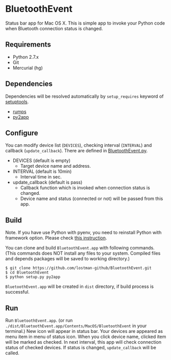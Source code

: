 # BluetoothEvent

Status bar app for Mac OS X.
This is simple app to invoke your Python code when Bluetooth connection status is changed.

## Requirements

* Python 2.7.x
* Git
* Mercurial (hg)

## Dependencies

Dependencies will be resolved automatically by `setup_requires` keyword of [setuptools](https://setuptools.readthedocs.io/en/latest/).
 
* [rumps](https://github.com/jaredks/rumps)
* [py2app](https://bitbucket.org/ronaldoussoren/py2app)

## Configure

You can modify device list (`DEVICES`), checking interval (`INTERVAL`) and callback (`update_callback`).
There are defined in [BluetoothEvent.py](https://github.com/lostman-github/BluetoothEvent/blob/master/BluetoothEvent.py).

* DEVICES (default is empty)
  * Target device name and address.
* INTERVAL (default is 10min)
  * Interval time in sec.
* update_callback (default is pass)
  * Callback function which is invoked when connection status is changed.
  * Device name and status (connected or not) will be passed from this app.

## Build

Note.
If you have use Python with pyenv, you need to reinstall Python with framework option.
Please check [this instruction](https://github.com/yyuu/pyenv/wiki#how-to-build-cpython-with-framework-support-on-os-x).

You can clone and build `BluetoothEvent.app` with following commands.
(This commands does NOT install any files to your system.
Compiled files and depends packages will be saved to working directory.)

```
$ git clone https://github.com/lostman-github/BluetoothEvent.git
$ cd BluetoothEvent
$ python setup.py py2app
```

`BluetoothEvent.app` will be created in `dist` directory, if build process is successful.

## Run

Run `BluetoothEvent.app`. (or run `./dist/BluetoothEvent.app/Contents/MacOS/BluetoothEvent` in your terminal.)
New icon will appear in status bar.
Your devices are appeared as menu item in menu of status icon.
When you click device name, clicked item will be marked as checked.
In next interval, this app will check connection status of checked devices.
If status is changed, `update_callback` will be called.

